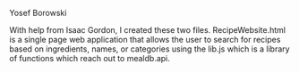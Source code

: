 Yosef Borowski 

With help from Isaac Gordon, I created these two files. RecipeWebsite.html is a single page web application that allows the user to search for recipes based on ingredients, names, or categories using the lib.js which is a library of functions which reach out to mealdb.api.